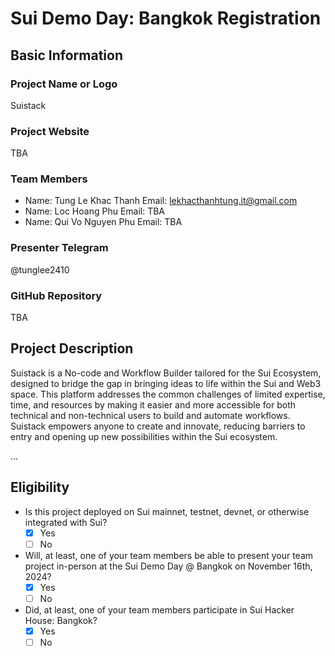 # Sui Demo Day: Bangkok Registration

## Basic Information

### Project Name or Logo

Suistack

### Project Website

TBA

### Team Members

- Name: Tung Le Khac Thanh
  Email: lekhacthanhtung.it@gmail.com
- Name: Loc Hoang Phu
  Email: TBA
- Name: Qui Vo Nguyen Phu
  Email: TBA

### Presenter Telegram

@tunglee2410

### GitHub Repository

TBA

## Project Description 

Suistack is a No-code and Workflow Builder tailored for the Sui Ecosystem, designed to bridge the gap in bringing ideas to life within the Sui and Web3 space. This platform addresses the common challenges of limited expertise, time, and resources by making it easier and more accessible for both technical and non-technical users to build and automate workflows. 
Suistack empowers anyone to create and innovate, reducing barriers to entry and opening up new possibilities within the Sui ecosystem.

...

## Eligibility

- Is this project deployed on Sui mainnet, testnet, devnet, or otherwise integrated with Sui?
    - [x] Yes
    - [ ] No
- Will, at least, one of your team members be able to present your team project in-person at the Sui Demo Day @ Bangkok on November 16th, 2024?
    - [x] Yes
    - [ ] No
- Did, at least, one of your team members participate in Sui Hacker House: Bangkok? 
    - [x] Yes
    - [ ] No